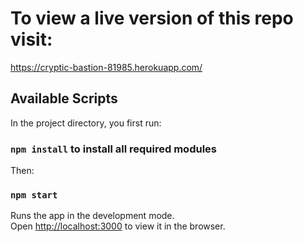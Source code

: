 # To view a live version of this repo visit: 

https://cryptic-bastion-81985.herokuapp.com/



## Available Scripts

In the project directory, you first run:

### `npm install` to install all required modules

Then:

### `npm start`

Runs the app in the development mode.\
Open [http://localhost:3000](http://localhost:3000) to view it in the browser.



